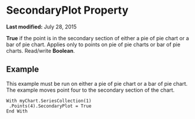 
# SecondaryPlot Property

 **Last modified:** July 28, 2015

 **True** if the point is in the secondary section of either a pie of pie chart or a bar of pie chart. Applies only to points on pie of pie charts or bar of pie charts. Read/write **Boolean**.

## Example

This example must be run on either a pie of pie chart or a bar of pie chart. The example moves point four to the secondary section of the chart.


```
With myChart.SeriesCollection(1) 
 .Points(4).SecondaryPlot = True 
End With
```

